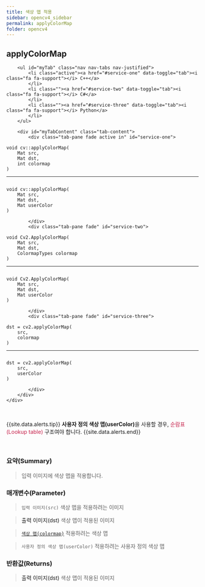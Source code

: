 ```yaml
---
title: 색상 맵 적용
sidebar: opencv4_sidebar
permalink: applyColorMap
folder: opencv4
---
```


<div class="row">
    <div class="col-lg-12">
        <h2 class="page-header">applyColorMap</h2>
    </div>
    <div class="col-lg-12">

        <ul id="myTab" class="nav nav-tabs nav-justified">
            <li class="active"><a href="#service-one" data-toggle="tab"><i class="fa fa-support"></i> C++</a>
            </li>
            <li class=""><a href="#service-two" data-toggle="tab"><i class="fa fa-support"></i> C#</a>
            </li>
            <li class=""><a href="#service-three" data-toggle="tab"><i class="fa fa-support"></i> Python</a>
            </li>
        </ul>

        <div id="myTabContent" class="tab-content">
            <div class="tab-pane fade active in" id="service-one">
<pre class="prettyprint"><code class="language-cpp">void cv::applyColorMap(
    Mat src,
    Mat dst,
    int colormap
)
<hr>
void cv::applyColorMap(
    Mat src,
    Mat dst,
    Mat userColor
)</code></pre>
            </div>
            <div class="tab-pane fade" id="service-two">
<pre class="prettyprint"><code class="language-cs">void Cv2.ApplyColorMap(
    Mat src,
    Mat dst,
    ColormapTypes colormap
)
<hr>
void Cv2.ApplyColorMap(
    Mat src,
    Mat dst,
    Mat userColor
)</code></pre>
            </div>
            <div class="tab-pane fade" id="service-three">
<pre class="prettyprint"><code class="language-py">dst = cv2.applyColorMap(
    src,
    colormap
)
<hr>
dst = cv2.applyColorMap(
    src,
    userColor
)</code></pre>
            </div>
        </div>
    </div>
</div>

<br>

{{site.data.alerts.tip}}
<b>사용자 정의 색상 맵(userColor)</b>을 사용할 경우, <font color="#c7254e">순람표(Lookup table)</font> 구조여야 합니다.
{{site.data.alerts.end}}

<br>

### 요약(Summary)

> 입력 이미지에 색상 맵을 적용합니다.

### 매개변수(Parameter)

> `입력 이미지(src)` 색상 맵을 적용하려는 이미지

> <a data-toggle="tooltip" data-original-title="{{site.data.glossary.only_C_CS}}">출력 이미지(dst)</a> 색상 맵이 적용된 이미지

> [`색상 맵(colormap)`](ColormapTypes) 적용하려는 색상 맵

> `사용자 정의 색상 맵(userColor)` 적용하려는 사용자 정의 색상 맵 

### 반환값(Returns)

> <a data-toggle="tooltip" data-original-title="{{site.data.glossary.only_Python}}">출력 이미지(dst)</a> 색상 맵이 적용된 이미지